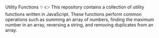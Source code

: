 Utility Functions ✨
👉 This repository contains a collection of utility functions written in JavaScript. 
    These functions perform common operations such as summing an array of numbers, 
    finding the maximum number in an array, reversing a string, and removing duplicates from an array.
